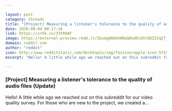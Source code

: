 ```yaml
---

layout: post
category: threads
title: "[Project] Measuring a listener's tolerance to the quality of audio files (Update)"
date: 2020-08-04 00:17:26
link: https://vrhk.co/33tROAF
image: https://external-preview.redd.it/ZmsmgQHdehHNeQOedDc6StQ6Z3JqIf_QnYE7aTYJiQQ.jpg?width=323&height=169.109947644&auto=webp&crop=323:169.109947644,smart&s=92a1ef6dbd99fb6cd8c8c4c5cbfd4a895b184856
domain: reddit.com
author: "reddit"
icon: http://www.redditstatic.com/desktop2x/img/favicon/apple-icon-57x57.png
excerpt: "Hello! A little while ago we reached out on this subreddit for our video quality survey. For those who are new to the project, we created a..."

---
```


### [Project] Measuring a listener's tolerance to the quality of audio files (Update)

Hello! A little while ago we reached out on this subreddit for our video quality survey. For those who are new to the project, we created a...